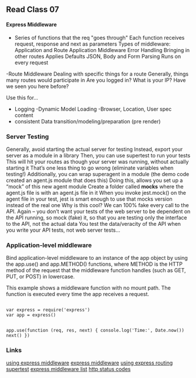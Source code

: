 ## Read Class 07

#### Express Middleware
- Series of functions that the req "goes through"
Each function receives request, response and next as parameters
Types of middleware: Application and Route
Application Middleware
Error Handling
Bringing in other routes
Applies Defaults
JSON, Body and Form Parsing
Runs on every request

-Route Middleware
Dealing with specific things for a route
Generally, things many routes would participate in
Are you logged in?
What is your IP?
Have we seen you here before?

Use this for...

- Logging
-Dynamic Model Loading
-Browser, Location, User spec content
- consistent Data transition/modeling/preparation (pre render)


### Server Testing
Generally, avoid starting the actual server for testing
Instead, export your server as a module in a library
Then, you can use supertest to run your tests
This will hit your routes as though your server was running, without actually starting it
That’s one less thing to go wrong (eliminate variables when testing!)
Additionally, you can wrap superagent in a module (the demo code created an agent.js module that does this)
Doing this, allows you set up a “mock” of this new agent module
Create a folder called __mocks__ where the agent.js file is with an agent.js file in it
When you invoke jest.mock() on the agent file in your test, jest is smart enough to use that mocks version instead of the real one
Why is this cool? We can 100% fake every call to the API. Again – you don’t want your tests of the web server to be dependent on the API running, so mock (fake) it, so that you are testing only the interface to the API, not the actual data
You test the data/veracity of the API when you write your API tests, not web server tests…

### Application-level middleware
Bind application-level middleware to an instance of the app object by using the app.use() and app.METHOD() functions, where METHOD is the HTTP method of the request that the middleware function handles (such as GET, PUT, or POST) in lowercase.

This example shows a middleware function with no mount path. The function is executed every time the app receives a request.

<p><code>
var express = require('express')
var app = express()

app.use(function (req, res, next) {
  console.log('Time:', Date.now())
  next()
})
</code></p>

### Links

[using express middleware](https://expressjs.com/en/guide/using-middleware.html)
[express middleware](https://www.tutorialspoint.com/expressjs/expressjs_middleware.htm)
[using express routing](https://expressjs.com/en/guide/routing.html)
[supertest](https://github.com/visionmedia/supertest)
[express middleware list](https://expressjs.com/en/resources/middleware.html)
[http status codes](https://www.restapitutorial.com/httpstatuscodes.html)